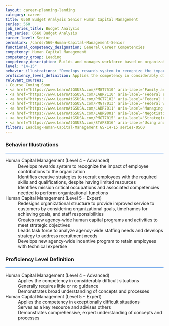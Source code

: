 ```yaml
---
layout: career-planning-landing
category: career
title: 0560 Budget Analysis Senior Human Capital Management
series: 560
job_series_title: Budget Analysis
job_series: 0560 Budget Analysis
career_level: Senior
permalink: /cards/560-Human-Capital-Management-Senior
functional_competency_designation: General Career Competencies
competency: Human Capital Management
competency_group: Leading
competency_description: Builds and manages workforce based on organizational goals, budget considerations, and staffing needs; ensures that employees are appropriately recruited, selected, appraised, and rewarded; takes action to address performance problems; manages a multi-sector workforce and a variety of work situations
level: "14-15"
behavior_illustrations: "Develops rewards system to recognize the impact of employee contributions to the organization ? Identifies creative strategies to recruit employees with the required skills and qualifications, despite having limited resources ? Identifies mission critical occupations and associated competencies needed to perform organizational functions ? Redesigns organizational structure to provide improved service to customers by considering organizational goals, timeframes for achieving goals, and staff responsibilities ? Creates new agency-wide human capital programs and activities to meet strategic objectives ? Leads task force to analyze agency-wide staffing needs and develops strategy to address recruitment needs ? Develops new agency-wide incentive program to retain employees with technical expertise"
proficiency_level_definition: Applies the competency in considerably difficult situations ? Generally requires little or no guidance ? Demonstrates broad understanding of concepts and processes ? Applies the competency in exceptionally difficult situations ? Serves as a key resource and advises others ? Demonstrates comprehensive, expert understanding of concepts and processes
relevant_courses: 
- Course Coming Soon
- <a href="https://www.LearnAtGSUSA.com/PMGT7510" aria-label="Family and Medical Leave Act for Supervisors and HR Practitioners (PMGT7510), GSU - https://www.LearnAtGSUSA.com/PMGT7510">Family and Medical Leave Act for Supervisors and HR Practitioners (PMGT7510), GSU</a>
- <a href="https://www.LearnAtGSUSA.com/LABR7110" aria-label="Federal Employee Relations (Basic) (LABR7110), GSU - https://www.LearnAtGSUSA.com/LABR7110">Federal Employee Relations (Basic) (LABR7110), GSU</a>
- <a href="https://www.LearnAtGSUSA.com/PMGT7102" aria-label="Federal Human Resources Management for Supervisors and Managers (PMGT7102), GSU - https://www.LearnAtGSUSA.com/PMGT7102">Federal Human Resources Management for Supervisors and Managers (PMGT7102), GSU</a>
- <a href="https://www.LearnAtGSUSA.com/PMGT7013" aria-label="Federal Workforce Analysis and Planning (PMGT7013), GSU - https://www.LearnAtGSUSA.com/PMGT7013">Federal Workforce Analysis and Planning (PMGT7013), GSU</a>
- <a href="https://www.LearnAtGSUSA.com/LABR7011" aria-label="Managing Employee Conduct and Performance (LABR7011), GSU - https://www.LearnAtGSUSA.com/LABR7011">Managing Employee Conduct and Performance (LABR7011), GSU</a>
- <a href="https://www.LearnAtGSUSA.com/LABR9001" aria-label="Negotiating Federal Labor Agreements (LABR9001), GSU - https://www.LearnAtGSUSA.com/LABR9001">Negotiating Federal Labor Agreements (LABR9001), GSU</a>
- <a href="https://www.LearnAtGSUSA.com/PMGT7015" aria-label="Strategic Human Capital Management (PMGT7015), GSU - https://www.LearnAtGSUSA.com/PMGT7015">Strategic Human Capital Management (PMGT7015), GSU</a>
- <a href="https://www.LearnAtGSUSA.com/STAF8016" aria-label="Using and Presenting HR Data for Organizational Decisions (STAF8016), GSU - https://www.LearnAtGSUSA.com/STAF8016">Using and Presenting HR Data for Organizational Decisions (STAF8016), GSU</a>
filters: Leading-Human-Capital-Management GS-14-15 series-0560
---
```


<div class="desktop:grid-col-6 margin-y-3">
  <div class="border-top-2 bg-white padding-3 shadow-5 height-full members-hover border-1px button-border border-top-blue radius-lg card-text-color">
    <h3>Behavior Illustrations</h3>
    <hr style="background-color: #1b74e0 !important;"/>
    <dl class="text-base card-content-color"><dt>Human Capital Management (Level 4 - Advanced)</dt><dd>Develops rewards system to recognize the impact of employee contributions to the organization </dd><dd> Identifies creative strategies to recruit employees with the required skills and qualifications, despite having limited resources </dd><dd> Identifies mission critical occupations and associated competencies needed to perform organizational functions</dd><dt>Human Capital Management (Level 5 - Expert)</dt><dd>Redesigns organizational structure to provide improved service to customers by considering organizational goals, timeframes for achieving goals, and staff responsibilities </dd><dd> Creates new agency-wide human capital programs and activities to meet strategic objectives </dd><dd> Leads task force to analyze agency-wide staffing needs and develops strategy to address recruitment needs </dd><dd> Develops new agency-wide incentive program to retain employees with technical expertise</dd></dl>
  </div>
</div>
<div class="desktop:grid-col-6 margin-y-3">
  <div class="border-top-2 bg-white padding-3 shadow-5 height-full members-hover border-1px button-border border-top-blue radius-lg card-text-color">
    <h3>Proficiency Level Definition</h3>
     <hr style="background-color: #1b74e0 !important;"/>
    <dl class="text-base card-content-color"><dt>Human Capital Management (Level 4 - Advanced)</dt><dd>Applies the competency in considerably difficult situations </dd><dd> Generally requires little or no guidance </dd><dd> Demonstrates broad understanding of concepts and processes</dd><dt>Human Capital Management (Level 5 - Expert)</dt><dd>Applies the competency in exceptionally difficult situations </dd><dd> Serves as a key resource and advises others </dd><dd> Demonstrates comprehensive, expert understanding of concepts and processes</dd></dl>
  </div>
</div>